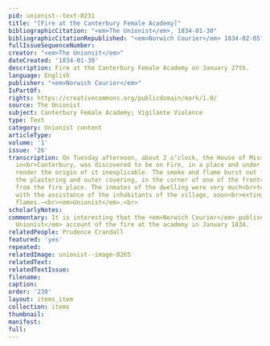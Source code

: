 ```yaml
---
pid: unionist--text-0231
title: "[Fire at the Canterbury Female Academy]"
bibliographicCitation: "<em>The Unionist</em>, 1834-01-30"
bibliographicCitationRepublished: "<em>Norwich Courier</em> 1834-02-05"
fullIssueSequenceNumber: 
creator: "<em>The Unionsit</em>"
dateCreated: '1834-01-30'
description: Fire at the Canterbury Female Academy on January 27th.
language: English
publisher: "<em>Norwich Courier</em>"
IsPartOf: 
rights: https://creativecommons.org/publicdomain/mark/1.0/
source: The Unionist
subject: Canterbury Female Academy; Vigilante Violence
type: Text
category: Unionist content
articleType: 
volume: '1'
issue: '26'
transcription: On Tuesday afternoon, about 2 o’clock, the House of Miss Crandall,
  in<br>Canterbury, was discovered to be on Fire, in a place and under circumstances<br>which
  render the origin of it inexplicable. The smoke and flame burst out from<br>between
  the plastering and outer covering, in the corner of one of the front<br>rooms, farthest
  from the fire place. The inmates of the dwelling were very much<br>terrified, but
  with the assistance of the inhabitants of the village, soon<br>extinguished the
  flames.—<br><em>Unionist</em>.<br>
scholarlyNotes: 
commentary: It is interesting that the <em>Norwich Courier</em> publisehd <em>The
  Unionist</em> account of the fire at the academy in January 1834.
relatedPeople: Prudence Crandall
featured: 'yes'
repeated: 
relatedImage: unionist--image-0265
relatedText: 
relatedTextIssue: 
filename: 
caption: 
order: '230'
layout: items_item
collection: items
thumbnail: 
manifest: 
full: 
---
```

